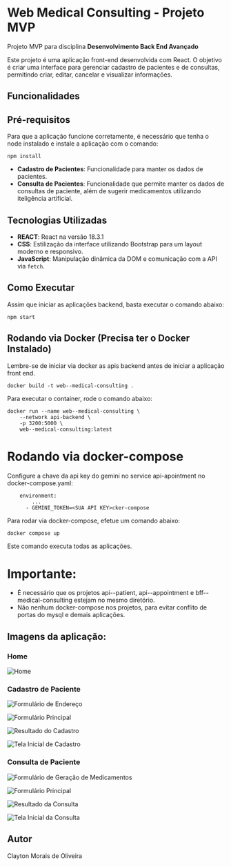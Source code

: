 # Web Medical Consulting - Projeto MVP

Projeto MVP para disciplina **Desenvolvimento Back End Avançado** 

Este projeto é uma aplicação front-end desenvolvida com React. O objetivo é criar uma interface para gerenciar cadastro  de pacientes e de consultas, permitindo criar, editar, cancelar e visualizar informações.

## Funcionalidades

## Pré-requisitos

Para que a aplicação funcione corretamente, é necessário que tenha o node instalado e instale a aplicação com o comando:

```
npm install
```

- **Cadastro de Pacientes**: Funcionalidade para manter os dados de pacientes.
- **Consulta de Pacientes**: Funcionalidade que permite manter os dados de consultas de paciente, além de sugerir medicamentos utilizando iteligência artificial.



## Tecnologias Utilizadas

- **REACT**: React na versão 18.3.1
- **CSS**: Estilização da interface utilizando Bootstrap para um layout moderno e responsivo.
- **JavaScript**: Manipulação dinâmica da DOM e comunicação com a API via `fetch`.

## Como Executar
Assim que iniciar as aplicações backend, basta executar o comando abaixo:

```
npm start
```

## Rodando via Docker (Precisa ter o Docker Instalado)

Lembre-se de iniciar via docker as apis backend antes de iniciar a aplicação
front end.

```
docker build -t web--medical-consulting .
```

Para executar o container, rode o comando abaixo:

```
docker run --name web--medical-consulting \
    --network api-backend \  
    -p 3200:5000 \
    web--medical-consulting:latest
```

# Rodando via docker-compose

Configure a chave da api key do gemini no service api-apointment no docker-compose.yaml:

```
    environment:
        ...
      - GEMINI_TOKEN=<SUA API KEY>cker-compose
```

Para rodar via docker-compose, efetue um comando abaixo:

```
docker compose up
```

Este comando executa todas as aplicações. 

# Importante:

- É necessário que os projetos api--patient, api--appointment e bff--medical-consulting  estejam no mesmo diretório. 
- Não nenhum docker-compose nos projetos, para evitar conflito de portas do mysql e demais aplicações.


## Imagens da aplicação:

### Home
![Home](files/home.png)

### Cadastro de Paciente
![Formulário de Endereço](files/cadastro-paciente-form-endereco.png)

![Formulário Principal](files/cadastro-paciente-form.png)

![Resultado do Cadastro](files/cadastro-paciente-resultado.png)

![Tela Inicial de Cadastro](files/cadastro-paciente.png)

### Consulta de Paciente
![Formulário de Geração de Medicamentos](files/consultar-paciente-form-gerar-medicamentos.png)

![Formulário Principal](files/consultar-paciente-form.png)

![Resultado da Consulta](files/consultar-paciente-resultado.png)

![Tela Inicial da Consulta](files/consultar-paciente.png)


## Autor
Clayton Morais de Oliveira
